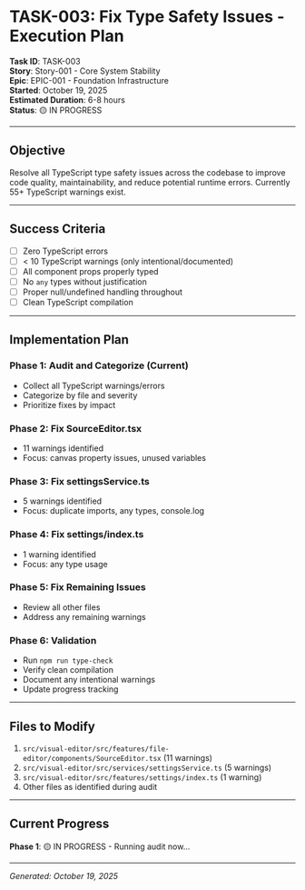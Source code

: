 # TASK-003: Fix Type Safety Issues - Execution Plan

**Task ID**: TASK-003  
**Story**: Story-001 - Core System Stability  
**Epic**: EPIC-001 - Foundation Infrastructure  
**Started**: October 19, 2025  
**Estimated Duration**: 6-8 hours  
**Status**: 🟡 IN PROGRESS

---

## Objective

Resolve all TypeScript type safety issues across the codebase to improve code quality, maintainability, and reduce potential runtime errors. Currently 55+ TypeScript warnings exist.

---

## Success Criteria

- [ ] Zero TypeScript errors
- [ ] < 10 TypeScript warnings (only intentional/documented)
- [ ] All component props properly typed
- [ ] No `any` types without justification
- [ ] Proper null/undefined handling throughout
- [ ] Clean TypeScript compilation

---

## Implementation Plan

### Phase 1: Audit and Categorize (Current)

- Collect all TypeScript warnings/errors
- Categorize by file and severity
- Prioritize fixes by impact

### Phase 2: Fix SourceEditor.tsx

- 11 warnings identified
- Focus: canvas property issues, unused variables

### Phase 3: Fix settingsService.ts

- 5 warnings identified
- Focus: duplicate imports, any types, console.log

### Phase 4: Fix settings/index.ts

- 1 warning identified
- Focus: any type usage

### Phase 5: Fix Remaining Issues

- Review all other files
- Address any remaining warnings

### Phase 6: Validation

- Run `npm run type-check`
- Verify clean compilation
- Document any intentional warnings
- Update progress tracking

---

## Files to Modify

1. `src/visual-editor/src/features/file-editor/components/SourceEditor.tsx` (11 warnings)
2. `src/visual-editor/src/services/settingsService.ts` (5 warnings)
3. `src/visual-editor/src/features/settings/index.ts` (1 warning)
4. Other files as identified during audit

---

## Current Progress

**Phase 1**: 🟡 IN PROGRESS - Running audit now...

---

_Generated: October 19, 2025_
